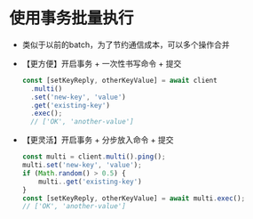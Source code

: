# 使用事务批量执行

- 类似于以前的batch，为了节约通信成本，可以多个操作合并

- 【更方便】开启事务 + 一次性书写命令 + 提交
    ```js
    const [setKeyReply, otherKeyValue] = await client
      .multi()
      .set('new-key', 'value')
      .get('existing-key')
      .exec(); 
      // ['OK', 'another-value']
    ```

- 【更灵活】开启事务 + 分步放入命令 + 提交
    ```js
    const multi = client.multi().ping();
    multi.set('new-key', 'value');
    if (Math.random() > 0.5) {
        multi..get('existing-key')
    }
    const [setKeyReply, otherKeyValue] = await multi.exec();
    // ['OK', 'another-value']
    ```
